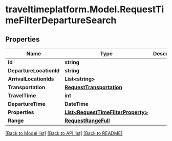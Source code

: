 # traveltimeplatform.Model.RequestTimeFilterDepartureSearch
## Properties

Name | Type | Description | Notes
------------ | ------------- | ------------- | -------------
**Id** | **string** |  | 
**DepartureLocationId** | **string** |  | 
**ArrivalLocationIds** | **List&lt;string&gt;** |  | 
**Transportation** | [**RequestTransportation**](RequestTransportation.md) |  | 
**TravelTime** | **int** |  | 
**DepartureTime** | **DateTime** |  | 
**Properties** | [**List&lt;RequestTimeFilterProperty&gt;**](RequestTimeFilterProperty.md) |  | 
**Range** | [**RequestRangeFull**](RequestRangeFull.md) |  | [optional] 

[[Back to Model list]](../README.md#documentation-for-models) [[Back to API list]](../README.md#documentation-for-api-endpoints) [[Back to README]](../README.md)

